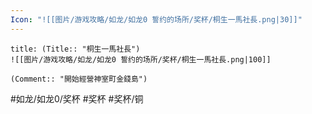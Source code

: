 ```yaml
---
Icon: "![[图片/游戏攻略/如龙/如龙0 誓约的场所/奖杯/桐生一馬社長.png|30]]"
---
```

```ad-common-bronze-trophy
title: (Title:: "桐生一馬社長")
![[图片/游戏攻略/如龙/如龙0 誓约的场所/奖杯/桐生一馬社長.png|100]]

(Comment:: "開始經營神室町金錢島")
```

#如龙/如龙0/奖杯 #奖杯 #奖杯/铜
